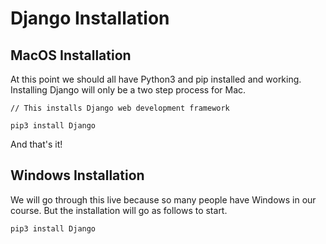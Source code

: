 # Django Installation

## MacOS Installation



At this point we should all have Python3 and pip installed and working. Installing Django will only be a two step process for Mac.

```text
// This installs Django web development framework

pip3 install Django
```

And that's it!

## Windows Installation

We will go through this live because so many people have Windows in our course. But the installation will go as follows to start.

```text
pip3 install Django
```

